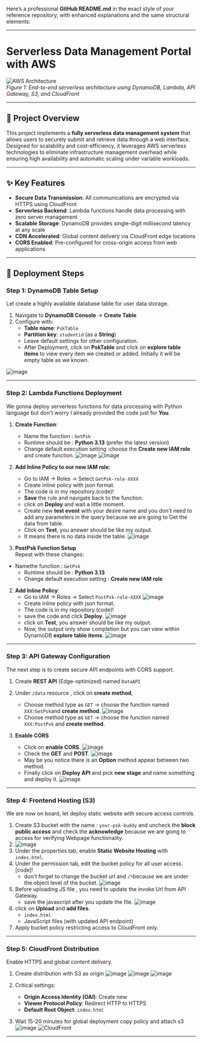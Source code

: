 Here’s a professional **GitHub README.md** in the exact style of your reference repository, with enhanced explanations and the same structural elements:

---

# **Serverless Data Management Portal with AWS**  
![AWS Architecture](https://github.com/pyaesoekyaw/Serverless_web_page/blob/main/images/diagram.png)  
*Figure 1: End-to-end serverless architecture using DynamoDB, Lambda, API Gateway, S3, and CloudFront*

---


## 🌟 **Project Overview**  
This project implements a **fully serverless data management system** that allows users to securely submit and retrieve data through a web interface. Designed for scalability and cost-efficiency, it leverages AWS serverless technologies to eliminate infrastructure management overhead while ensuring high availability and automatic scaling under variable workloads.  

---

## ✨ **Key Features**  
- **Secure Data Transmission**: All communications are encrypted via HTTPS using CloudFront  
- **Serverless Backend**: Lambda functions handle data processing with zero server management  
- **Scalable Storage**: DynamoDB provides single-digit millisecond latency at any scale  
- **CDN Accelerated**: Global content delivery via CloudFront edge locations  
- **CORS Enabled**: Pre-configured for cross-origin access from web applications  

---

## 🚀 **Deployment Steps**  

### **Step 1: DynamoDB Table Setup**  
Let create a highly available database table for user data storage.  
1. Navigate to **DynamoDB Console** → **Create Table**  
2. Configure with:  
   - **Table name**: `PskTable`  
   - **Partition key**: `studentid` (as a **String**)
   - Leave default settings for other configuration.
   - After Deployment, click on **PskTable** and click on **explore table items** to view every item we created or added. Initially it will be empty table as we known.

![image](https://github.com/pyaesoekyaw/Serverless_web_page/blob/main/images/0000.png)

---

### **Step 2: Lambda Functions Deployment**  
We gonna deploy serverless functions for data processing with Python language but don't worry I already provided the code just for **You**.  
  
1. **Create Function**:  
   - Name the function : `GetPsk` 
   - Runtime should be : **Python 3.13** (prefer the latest version)
   - Change default execution setting :choose the **Create new IAM role** and create function.
![image](https://github.com/pyaesoekyaw/Serverless_web_page/blob/main/images/0001.png)
![image](https://github.com/pyaesoekyaw/Serverless_web_page/blob/main/images/0002.png)

2. **Add Inline Policy to our new IAM role**:  
   - Go to IAM → Roles → Select `GetPsk-role-XXXX`  
   - Create inline policy with json format.
   - The code is in my repository.(code)!
   - **Save** the rule and navigate back to the function.
   - click on **Deploy** and wait a little moment.
   - Create new **test event** with your desire name and you don't need to add any parameters in the query because we are going to Get the data from table.
   - Click on **Test**, you answer should be like my output.
   - It means there is no data inside the table.
![image](https://github.com/pyaesoekyaw/Serverless_web_page/blob/main/images/0004.png)

3. **PostPsk Function Setup**  
Repeat with these changes:  
 - Namethe function : `GetPsk` 
   - Runtime should be : **Python 3.13**    
   - Change default execution setting : **Create new IAM role** 

2. **Add Inline Policy**:  
   - Go to IAM → Roles → Select `PostPsk-role-XXXX`
![image](https://github.com/pyaesoekyaw/Serverless_web_page/blob/main/images/0005.png)
   - Create inline policy with json format.
   - The code is in my repository.(code)!
   - save the code and click **Deploy**.
![image](https://github.com/pyaesoekyaw/Serverless_web_page/blob/main/images/0006.png)
   - click on **Test**, you answer should be like my output.
   - Now, the output only show completion but you can view within DynamoDB **explore table items**.
![image](https://github.com/pyaesoekyaw/Serverless_web_page/blob/main/images/0007.png)

---

### **Step 3: API Gateway Configuration**  
The next step is to create secure API endpoints with CORS support.  
1. Create **REST API** (Edge-optimized) named `DataAPI`  
2. Under `/data` resource , click on **create method**,  
   - Choose method type as `GET` → choose the function named `XXX:GetPsk`and **create method**.
![image](https://github.com/pyaesoekyaw/Serverless_web_page/blob/main/images/0008.png)
   - Choose method type as `GET` → choose the function named `XXX:PostPsk` and **create method**.

3. **Enable CORS**
   - Click on **enable CORS**.
![image](https://github.com/pyaesoekyaw/Serverless_web_page/blob/main/images/0009.png)
   - Check the **GET** and **POST**.
![image](https://github.com/pyaesoekyaw/Serverless_web_page/blob/main/images/0010.png)
   - May be you notice there is an **Option** method appear between two method.
   - Finally click on **Deploy API** and pick **new stage** and name something and deploy it. 
![image](https://github.com/pyaesoekyaw/Serverless_web_page/blob/main/images/0011.png)

---

### **Step 4: Frontend Hosting (S3)**  
We are now on board, let deploy static website with secure access controls.  
1. Create S3 bucket with the name : `your-psk-buddy` and uncheck the **block public access** and check the **acknowledge** because we are going to access for verifying Webpage functionality.
2. ![image](https://github.com/pyaesoekyaw/Serverless_web_page/blob/main/images/0012.png)
3. Under the properties tab, enable **Static Website Hosting** with `index.html`.
4. Under the permission tab, edit the bucket policy for all user access.[code]!
   - don't forget to change the bucket url and `/*`because we are under the object level of the bucket.
![image](https://github.com/pyaesoekyaw/Serverless_web_page/blob/main/images/0013.png)
5. Before uploading JS file , you need to update the invoke Url from API Gateway.
   - save the javascript after you update the file.
![image](https://github.com/pyaesoekyaw/Serverless_web_page/blob/main/images/0014.png)
7. click on **Upload** and **add files**.
   - `index.html`  
   - JavaScript files (with updated API endpoint)  
8. Apply bucket policy restricting access to CloudFront only.  

---

### **Step 5: CloudFront Distribution**  
Enable HTTPS and global content delivery.  
1. Create distribution with S3 as origin
   ![image](https://github.com/pyaesoekyaw/Serverless_web_page/blob/main/images/0017.png)
   ![image](https://github.com/pyaesoekyaw/Serverless_web_page/blob/main/images/0018.png)
   ![image](https://github.com/pyaesoekyaw/Serverless_web_page/blob/main/images/0019.png)
   
3. Critical settings:  
   - **Origin Access Identity (OAI)**: Create new  
   - **Viewer Protocol Policy**: Redirect HTTP to HTTPS  
   - **Default Root Object**: `index.html`  
4. Wait 15-20 minutes for global deployment
   copy policy and attach s3 
![image](https://github.com/pyaesoekyaw/Serverless_web_page/blob/main/images/0020.png)
![CloudFront](assets/cloudfront-distro.png)  

---
